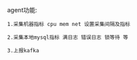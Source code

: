 agent功能:

    1.采集机器指标 cpu mem net 设置采集间隔及指标 
    
    2.采集本地mysql指标 满日志 错误日志 锁等待 等 
    
    3.上报kafka
    
